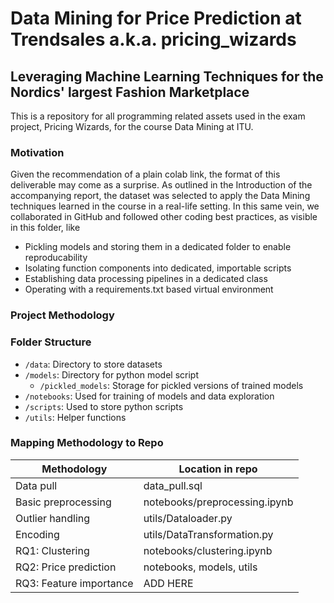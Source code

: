 # Data Mining for Price Prediction at Trendsales a.k.a. pricing_wizards
## Leveraging Machine Learning Techniques for the Nordics' largest Fashion Marketplace

This is a repository for all programming related assets used in the exam project, Pricing Wizards, for the course Data Mining at ITU.

### Motivation

Given the recommendation of a plain colab link, the format of this deliverable may come as a surprise. As outlined in the Introduction of the accompanying report, the dataset was selected to apply the Data Mining techniques learned in the course in a real-life setting. In this same vein, we collaborated in GitHub and followed other coding best practices, as visible in this folder, like
* Pickling models and storing them in a dedicated folder to enable reproducability
* Isolating function components into dedicated, importable scripts
* Establishing data processing pipelines in a dedicated class
* Operating with a requirements.txt based virtual environment

### Project Methodology

### Folder Structure

- `/data`: Directory to store datasets
- `/models`: Directory for python model script
    - `/pickled_models`: Storage for pickled versions of trained models
- `/notebooks`: Used for training of models and data exploration
- `/scripts`: Used to store python scripts
- `/utils`: Helper functions

### Mapping Methodology to Repo

| Methodology          | Location in repo               |
|----------------------|--------------------------------|
| Data pull            | data_pull.sql                  |
| Basic preprocessing  | notebooks/preprocessing.ipynb  |
| Outlier handling     | utils/Dataloader.py            |
| Encoding             | utils/DataTransformation.py    |
| RQ1: Clustering      | notebooks/clustering.ipynb     |
| RQ2: Price prediction| notebooks, models, utils       |
| RQ3: Feature importance | ADD HERE                    |

